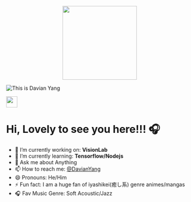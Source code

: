 <p align="center">
  <img align="center" src='https://res.cloudinary.com/dcrgv598u/image/upload/v1595498463/profile/tyzh_gao8cq.gif' width="200" height="200">
</p>

![This is Davian Yang](https://res.cloudinary.com/dcrgv598u/image/upload/v1594828210/1_veoqi5.png)

[<img src="https://res.cloudinary.com/dcrgv598u/image/upload/v1595512188/profile/Add_a_subheading_gjbzhd.png" height="30">](https://twitter.com/DavianYang)

<p text-align="center">
  <h1><b>Hi, Lovely to see you here!!! 🎧</b></h1>
</p>

- 🔭 I’m currently working on: **VisionLab**  
- 🌱 I’m currently learning: **Tensorflow/Nodejs**  
- 💬 Ask me about Anything  
- 📫 How to reach me: [@DavianYang](https://twitter.com/DavianYang)  
- 😄 Pronouns: He/Him  
- ⚡ Fun fact: I am a huge fan of iyashikei(癒し系) genre animes/mangas  
- 🎧 Fav Music Genre: Soft Acoustic/Jazz  


